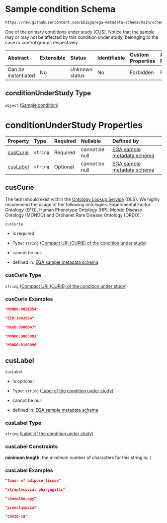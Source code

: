 # Sample condition Schema

```txt
https://raw.githubusercontent.com/EbiEga/ega-metadata-schema/main/schemas/EGA.sample.json#/properties/sampleStatus/items/properties/conditionUnderStudy
```

One of the primary conditions under study (CUS). Notice that the sample may or may not be affected by this condition under study, belonging to the case or control groups respectively.

| Abstract            | Extensible | Status         | Identifiable | Custom Properties | Additional Properties | Access Restrictions | Defined In                                                                   |
| :------------------ | :--------- | :------------- | :----------- | :---------------- | :-------------------- | :------------------ | :--------------------------------------------------------------------------- |
| Can be instantiated | No         | Unknown status | No           | Forbidden         | Forbidden             | none                | [EGA.sample.json\*](../../../schemas/EGA.sample.json "open original schema") |

## conditionUnderStudy Type

`object` ([Sample condition](ega-18-properties-array-of-sample-statuses-sample-status-item-properties-sample-condition.md))

# conditionUnderStudy Properties

| Property              | Type     | Required | Nullable       | Defined by                                                                                                                                                                                                                                                                                                                                                         |
| :-------------------- | :------- | :------- | :------------- | :----------------------------------------------------------------------------------------------------------------------------------------------------------------------------------------------------------------------------------------------------------------------------------------------------------------------------------------------------------------- |
| [cusCurie](#cuscurie) | `string` | Required | cannot be null | [EGA sample metadata schema](ega-18-properties-array-of-sample-statuses-sample-status-item-properties-sample-condition-properties-compact-uri-curie-of-the-condition-under-study.md "https://raw.githubusercontent.com/EbiEga/ega-metadata-schema/main/schemas/EGA.sample.json#/properties/sampleStatus/items/properties/conditionUnderStudy/properties/cusCurie") |
| [cusLabel](#cuslabel) | `string` | Optional | cannot be null | [EGA sample metadata schema](ega-18-properties-array-of-sample-statuses-sample-status-item-properties-sample-condition-properties-label-of-the-condition-under-study.md "https://raw.githubusercontent.com/EbiEga/ega-metadata-schema/main/schemas/EGA.sample.json#/properties/sampleStatus/items/properties/conditionUnderStudy/properties/cusLabel")             |

## cusCurie

The term should exist within the [Ontology Lookup Service](https://www.ebi.ac.uk/ols/search?q=\&groupField=iri\&start=0\&ontology=hp\&ontology=efo\&ontology=ordo\&ontology=mondo) (OLS). We highly recommend the usage of the following ontologies: Experimental Factor Ontology (EFO), Human Phenotype Ontology (HP), Mondo Disease Ontology (MONDO) and Orphanet Rare Disease Ontology (ORDO).

`cusCurie`

*   is required

*   Type: `string` ([Compact URI (CURIE) of the condition under study](ega-18-properties-array-of-sample-statuses-sample-status-item-properties-sample-condition-properties-compact-uri-curie-of-the-condition-under-study.md))

*   cannot be null

*   defined in: [EGA sample metadata schema](ega-18-properties-array-of-sample-statuses-sample-status-item-properties-sample-condition-properties-compact-uri-curie-of-the-condition-under-study.md "https://raw.githubusercontent.com/EbiEga/ega-metadata-schema/main/schemas/EGA.sample.json#/properties/sampleStatus/items/properties/conditionUnderStudy/properties/cusCurie")

### cusCurie Type

`string` ([Compact URI (CURIE) of the condition under study](ega-18-properties-array-of-sample-statuses-sample-status-item-properties-sample-condition-properties-compact-uri-curie-of-the-condition-under-study.md))

### cusCurie Examples

```json
"MONDO:0021354"
```

```json
"EFO:1002024"
```

```json
"MAXO:0000647"
```

```json
"MONDO:0005081"
```

```json
"MONDO:0100096"
```

## cusLabel



`cusLabel`

*   is optional

*   Type: `string` ([Label of the condition under study](ega-18-properties-array-of-sample-statuses-sample-status-item-properties-sample-condition-properties-label-of-the-condition-under-study.md))

*   cannot be null

*   defined in: [EGA sample metadata schema](ega-18-properties-array-of-sample-statuses-sample-status-item-properties-sample-condition-properties-label-of-the-condition-under-study.md "https://raw.githubusercontent.com/EbiEga/ega-metadata-schema/main/schemas/EGA.sample.json#/properties/sampleStatus/items/properties/conditionUnderStudy/properties/cusLabel")

### cusLabel Type

`string` ([Label of the condition under study](ega-18-properties-array-of-sample-statuses-sample-status-item-properties-sample-condition-properties-label-of-the-condition-under-study.md))

### cusLabel Constraints

**minimum length**: the minimum number of characters for this string is: `1`

### cusLabel Examples

```json
"tumor of adipose tissue"
```

```json
"streptococcal pharyngitis"
```

```json
"chemotherapy"
```

```json
"preeclampsia"
```

```json
"COVID-19"
```
